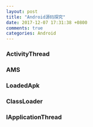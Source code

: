 ```yaml
---
layout: post
title: "Android源码探究"
date: 2017-12-07 17:31:38 +0800
comments: true
categories: Android
---
```


### ActivityThread



### AMS

### LoadedApk

### ClassLoader

### IApplicationThread

